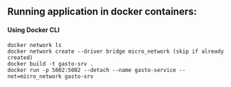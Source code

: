 ## Running application in docker containers:
#### Using Docker CLI
```
docker network ls
docker network create --driver bridge micro_network (skip if already created)
docker build -t gasto-srv .
docker run -p 5002:5002 --detach --name gasto-service --net=micro_network gasto-srv
```
